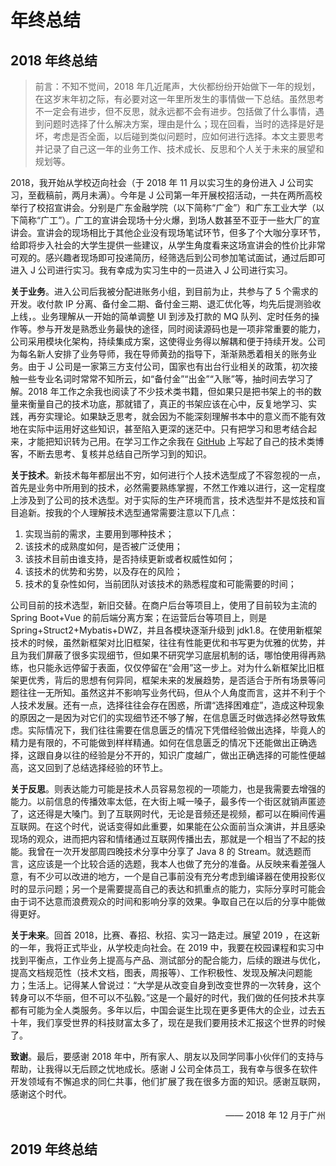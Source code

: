 # 年终总结

## 2018 年终总结

> 前言：不知不觉间，2018 年几近尾声，大伙都纷纷开始做下一年的规划，在这岁末年初之际，有必要对这一年里所发生的事情做一下总结。虽然思考不一定会有进步，但不反思，就永远都不会有进步。包括做了什么事情，遇到问题时选择了什么解决方案，理由是什么；现在回看，当时的选择是好是坏，考虑是否全面，以后碰到类似问题时，应如何进行选择。本文主要思考并记录了自己这一年的业务工作、技术成长、反思和个人关于未来的展望和规划等。

2018，我开始从学校迈向社会（于 2018 年 11 月以实习生的身份进入 J 公司实习，至截稿前，两月未满）。今年是 J 公司第一年开展校招活动，一共在两所高校举行了校招宣讲会。分别是广东金融学院（以下简称“广金”）和广东工业大学（以下简称“广工”）。广工的宣讲会现场十分火爆，到场人数甚至不亚于一些大厂的宣讲会。宣讲会的现场相比于其他企业没有现场笔试环节，但多了个大咖分享环节，给即将步入社会的大学生提供一些建议，从学生角度看来这场宣讲会的性价比非常可观的。感兴趣者现场即可投递简历，经筛选后到公司参加笔试面试，通过后即可进入 J 公司进行实习。我有幸成为实习生中的一员进入 J 公司进行实习。

**关于业务**。进入公司后我被分配进账务小组，到目前为止，共参与了 5 个需求的开发。收付款 IP 分离、备付金二期、备付金三期、退汇优化等，均先后提测验收上线，。业务理解从一开始的简单调整 UI 到涉及打款的 MQ 队列、定时任务的操作等。参与开发是熟悉业务最快的途径，同时阅读源码也是一项非常重要的能力，公司采用模块化架构，持续集成方案，这使得业务得以解耦和便于持续开发。公司为每名新人安排了业务导师，我在导师黄劲的指导下，渐渐熟悉着相关的账务业务。由于 J 公司是一家第三方支付公司，国家也有出台行业相关的政策，初次接触一些专业名词时常常不知所云，如“备付金”“出金”“入账”等，抽时间去学习了解。2018 年工作之余我也阅读了不少技术类书籍，但如果只是把书架上的书的数量来衡量自己的技术功底，那就错了，真正的书架应该在心中，反复地学习、实践，再夯实理论。如果缺乏思考，就会因为不能深刻理解书本中的意义而不能有效地在实际中运用好这些知识，甚至陷入更深的迷茫中。只有把学习和思考结合起来，才能把知识转为己用。在学习工作之余我在 [GitHub](https://github.com/gdut-yy/GitBlogs) 上写起了自己的技术类博客，不断去思考、复核并总结自己所学习到的知识。

**关于技术**。新技术每年都层出不穷，如何进行个人技术选型成了不容忽视的一点，首先是业务中所用到的技术，必然需要熟练掌握，不然工作难以进行，这一定程度上涉及到了公司的技术选型。对于实际的生产环境而言，技术选型并不是炫技和盲目追新。按我的个人理解技术选型通常需要注意以下几点：

1. 实现当前的需求，主要用到哪种技术；
2. 该技术的成熟度如何，是否被广泛使用；
3. 该技术目前由谁支持，是否持续更新或者权威性如何；
4. 该技术的优势和劣势，以及存在的风险；
5. 技术的复杂性如何，当前团队对该技术的熟悉程度和可能需要的时间；

公司目前的技术选型，新旧交替。在商户后台等项目上，使用了目前较为主流的 Spring Boot+Vue 的前后端分离方案；在运营后台等项目上，则是 Spring+Struct2+Mybatis+DWZ，并且各模块逐渐升级到 jdk1.8。在使用新框架技术的时候，虽然新框架对比旧框架，往往有性能更优和书写更为优雅的优势，并且为我们屏蔽了很多实现细节，但如果不研究学习底层机制的话，哪怕使用得再熟练，也只能永远停留于表面，仅仅停留在“会用”这一步上。对为什么新框架比旧框架更优秀，背后的思想有何异同，框架未来的发展趋势，是否适合于所有场景等问题往往一无所知。虽然这并不影响写业务代码，但从个人角度而言，这并不利于个人技术发展。还有一点，选择往往会存在困惑，所谓“选择困难症”，造成这种现象的原因之一是因为对它们的实现细节还不够了解，在信息匮乏时做选择必然导致焦虑。实际情况下，我们往往需要在信息匮乏的情况下凭借经验做出选择，毕竟人的精力是有限的，不可能做到样样精通。如何在信息匮乏的情况下还能做出正确选择，这跟自身以往的经验是分不开的，知识广度越广，做出正确选择的可能性便越高，这又回到了总结选择经验的环节上。

**关于反思**。则表达能力可能是技术人员容易忽视的一项能力，也是我需要去增强的能力。以前信息的传播效率太低，在大街上喊一嗓子，最多传一个街区就销声匿迹了，这还得是大嗓门。到了互联网时代，无论是音频还是视频，都可以在瞬间传遍互联网。在这个时代，说话变得如此重要，如果能在公众面前当众演讲，并且感染现场的观众，进而把内容和情绪通过互联网传播出去，那就是一个相当了不起的技能。我曾在一次开发部周四晚技术分享中分享了 Java 8 的 Stream。就选题而言，这应该是一个比较合适的选题，我本人也做了充分的准备。从反映来看差强人意，有不少可以改进的地方，一个是自己事前没有充分考虑到编译器在使用投影仪时的显示问题；另一个是需要提高自己的表达和抓重点的能力，实际分享时可能会由于词不达意而浪费观众的时间和影响分享的效果。争取自己在以后的分享中能做得更好。

**关于未来**。回首 2018，比赛、春招、秋招、实习一路走过。展望 2019 ，在这新的一年，我将正式毕业，从学校走向社会。在 2019 中，我要在校园课程和实习中找到平衡点，工作业务上提高与产品、测试部分的配合能力，后续的跟进与优化，提高文档规范性（技术文档，图表，周报等）、工作积极性、发现及解决问题能力；生活上。记得某人曾说过：“大学是从改变自身到改变世界的一次转身，这个转身可以不华丽，但不可以不弘毅。”这是一个最好的时代，我们做的任何技术共享都有可能为全人类服务。多年以后，中国会诞生比现在更多更伟大的企业，过去五十年，我们享受世界的科技财富太多了，现在是我们要用技术汇报这个世界的时候了。

**致谢**。最后，要感谢 2018 年中，所有家人、朋友以及同学同事小伙伴们的支持与帮助，让我得以无后顾之忧地成长。感谢 J 公司全体员工，我有幸与很多在软件开发领域有不懈追求的同仁共事，他们扩展了我在很多方面的知识。感谢互联网，感谢这个时代。

<p style="text-align: right">—— 2018 年 12 月于广州</p>

## 2019 年终总结
